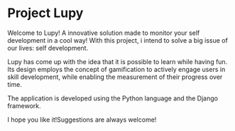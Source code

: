 # Project Lupy
Welcome to Lupy! A innovative solution made to monitor your self development in a cool way!
With this project, i intend to solve a big issue of our lives: self development.

Lupy has come up with the idea that it is possible to learn while having fun. Its design employs the concept of gamification to actively engage users in skill development, while enabling the measurement of their progress over time.

The application is developed using the Python language and the Django framework.

I hope you like it!Suggestions are always welcome!
